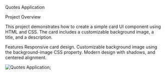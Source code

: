 Quotes Application

Project Overview

This project demonstrates how to create a simple card UI component using HTML and CSS. The card includes a customizable background image, a title, and a description.

Features
Responsive card design.
Customizable background image using the background-image CSS property.
Modern design with shadows,  and centered alignment.



![Quotes Application](./quote.png");